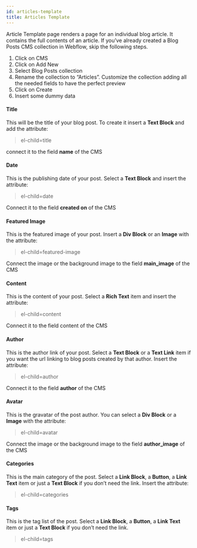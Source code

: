 ```yaml
---
id: articles-template
title: Articles Template
---
```


Article Template page renders a page for an individual blog article. It contains the full contents of an article.
If you’ve already created a Blog Posts CMS collection in Webflow, skip the following steps.

1) Click on CMS
2) Click on Add New
3) Select Blog Posts collection
4) Rename the collection to “Articles”. Customize the collection adding all the needed fields to have the perfect preview
5) Click on Create
6) Insert some dummy data


#### Title
This will be the title of your blog post. To create it insert a **Text Block** and add the attribute:

> el-child=title

connect it to the field **name** of the CMS

#### Date
This is the publishing date of your post. Select a **Text Block** and insert the attribute:

> el-child=date

Connect it to the field **created on** of the CMS

#### Featured Image
This is the featured image of your post. Insert a **Div Block** or an **Image** with the attribute:

> el-child=featured-image

Connect the image or the background image to the field **main_image** of the CMS

#### Content
This is the content of your post. Select a **Rich Text** item and insert the attribute:

> el-child=content

Connect it to the field content of the CMS

#### Author
This is the author link of your post. Select a **Text Block** or a **Text Link** item if you want the url linking to blog posts created by that author.
Insert the attribute:

> el-child=author

Connect it to the field **author** of the CMS

#### Avatar
This is the gravatar of the post author. You can select a **Div Block** or a **Image** with the attribute:

> el-child=avatar

Connect the image or the background image to the field **author_image** of the CMS

#### Categories 
This is the main category of the post. Select a **Link Block**, a **Button**, a **Link Text** item or just a **Text Block** if you don’t need the link.
Insert the attribute:

> el-child=categories

#### Tags
This is the tag list of the post. Select a **Link Block**, a **Button**, a **Link Text** item or just a **Text Block** if you don’t need the link.

> el-child=tags

